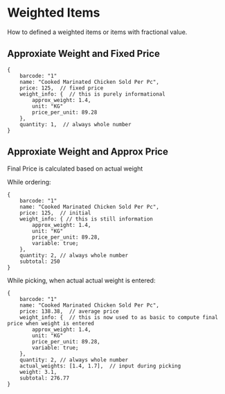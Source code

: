 # Weighted Items

How to defined a weighted items or items with fractional value.

## Approxiate Weight and Fixed Price

```json5
{
    barcode: "1"
    name: "Cooked Marinated Chicken Sold Per Pc",
    price: 125,  // fixed price
    weight_info: {  // this is purely informational
        approx_weight: 1.4,
        unit: "KG"
        price_per_unit: 89.28
    },
    quantity: 1,  // always whole number
}
```

## Approxiate Weight and Approx Price

Final Price is calculated based on actual weight

While ordering:

```json5
{
    barcode: "1"
    name: "Cooked Marinated Chicken Sold Per Pc",
    price: 125,  // initial
    weight_info: { // this is still information
        approx_weight: 1.4,
        unit: "KG"
        price_per_unit: 89.28,
        variable: true;
    },
    quantity: 2, // always whole number
    subtotal: 250
}
```

While picking, when actual actual weight is entered:

```json5
{
    barcode: "1"
    name: "Cooked Marinated Chicken Sold Per Pc",
    price: 138.38,  // average price
    weight_info: {  // this is now used to as basic to compute final price when weight is entered
        approx_weight: 1.4,
        unit: "KG"
        price_per_unit: 89.28,
        variable: true;
    },
    quantity: 2, // always whole number
    actual_weights: [1.4, 1.7],  // input during picking
    weight: 3.1,
    subtotal: 276.77
}
```
